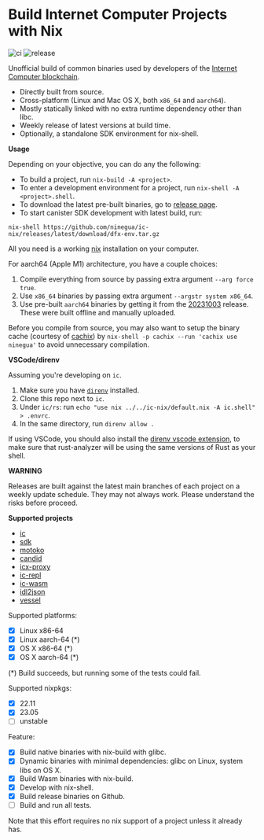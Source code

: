 # Build Internet Computer Projects with Nix

![ci](https://github.com/ninegua/ic-nix/actions/workflows/ci.yml/badge.svg?branch=main)
![release](https://github.com/ninegua/ic-nix/actions/workflows/release.yml/badge.svg)

Unofficial build of common binaries used by developers of the [Internet Computer blockchain](https://wiki.internetcomputer.org).

- Directly built from source.
- Cross-platform (Linux and Mac OS X, both `x86_64` and `aarch64`).
- Mostly statically linked with no extra runtime dependency other than libc.
- Weekly release of latest versions at build time.
- Optionally, a standalone SDK environment for nix-shell.

**Usage**

Depending on your objective, you can do any the following:

- To build a project, run `nix-build -A <project>`.
- To enter a development environment for a project, run `nix-shell -A <project>.shell`.
- To download the latest pre-built binaries, go to [release page](https://github.com/ninegua/ic-nix/releases/latest).
- To start canister SDK development with latest build, run:
```
nix-shell https://github.com/ninegua/ic-nix/releases/latest/download/dfx-env.tar.gz
```

All you need is a working [nix] installation on your computer.

For aarch64 (Apple M1) architecture, you have a couple choices:

1. Compile everything from source by passing extra argument `--arg force true`.
2. Use `x86_64` binaries by passing extra argument `--argstr system x86_64`.
3. Use pre-built `aarch64` binaries by getting it from the [20231003](https://github.com/ninegua/ic-nix/releases/tag/20231003) release. These were built offline and manually uploaded.

Before you compile from source, you may also want to setup the binary cache (courtesy of [cachix]) by `nix-shell -p cachix --run 'cachix use ninegua'` to avoid unnecessary compilation.

**VSCode/direnv**

Assuming you're developing on `ic`.

1. Make sure you have [`direnv`](https://direnv.net/) installed.
1. Clone this repo next to `ic`.
2. Under `ic/rs`: run `echo "use nix ../../ic-nix/default.nix -A ic.shell" > .envrc`. 
3. In the same directory, run `direnv allow .`

If using VSCode, you should also install the [direnv vscode extension](https://marketplace.visualstudio.com/items?itemName=mkhl.direnv), to make sure that rust-analyzer will be using the same versions of Rust as your shell.

**WARNING**

Releases are built against the latest main branches of each project on a weekly update schedule. They may not always work. Please understand the risks before proceed.

**Supported projects**

 - [ic]
 - [sdk]
 - [motoko]
 - [candid]
 - [icx-proxy]
 - [ic-repl]
 - [ic-wasm]
 - [idl2json]
 - [vessel]

Supported platforms:

- [x] Linux x86-64
- [x] Linux aarch-64 (*)
- [x] OS X x86-64 (*)
- [x] OS X aarch-64 (*)

(*) Build succeeds, but running some of the tests could fail.

Supported nixpkgs:

- [x] 22.11
- [x] 23.05
- [ ] unstable

Feature:

- [x] Build native binaries with nix-build with glibc.
- [x] Dynamic binaries with minimal dependencies: glibc on Linux, system libs on OS X.
- [x] Build Wasm binaries with nix-build.
- [x] Develop with nix-shell.
- [x] Build release binaries on Github.
- [ ] Build and run all tests.

Note that this effort requires no nix support of a project unless it already has.

[nix]: https://nixos.org/download.html
[ic]: https://github.com/dfinity/ic
[sdk]: https://github.com/dfinity/sdk
[motoko]: https://github.com/dfinity/motoko
[cachix]: https://github.com/cachix/cachix
[candid]: https://github.com/dfinity/candid
[icx-proxy]: https://github.com/dfinity/icx-proxy
[ic-repl]: https://github.com/chenyan2002/ic-repl
[ic-wasm]: https://github.com/dfinity/ic-wasm
[idl2json]: https://github.com/dfinity/idl2json
[vessel]: https://github.com/dfinity/vessel
